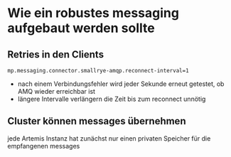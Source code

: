 # Wie ein robustes messaging aufgebaut werden sollte

## Retries in den Clients

    mp.messaging.connector.smallrye-amqp.reconnect-interval=1

- nach einem Verbindungsfehler wird jeder Sekunde erneut getestet, ob AMQ wieder erreichbar ist
- längere Intervalle verlängern die Zeit bis zum reconnect unnötig

## Cluster können messages übernehmen

jede Artemis Instanz hat zunächst nur einen privaten Speicher für die empfangenen messages

